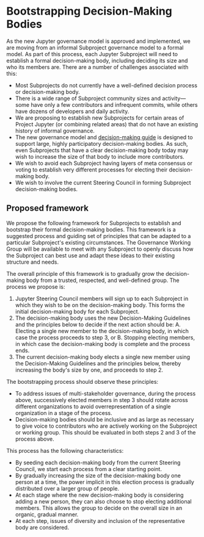 # Bootstrapping Decision-Making Bodies

As the new Jupyter governance model is approved and implemented, we are moving from an informal Subproject governance model to a formal model. As part of this process, each Jupyter Subproject will need to establish a formal decision-making body, including deciding its size and who its members are. There are a number of challenges associated with this:

- Most Subprojects do not currently have a well-defined decision process or decision-making body.
- There is a wide range of Subproject community sizes and activity&mdash;some have only a few contributors and infrequent commits, while others have dozens of developers and daily activity.
- We are proposing to establish new Subprojects for certain areas of Project Jupyter (or combining related areas) that do not have an existing history of informal governance.
- The new governance model and [decision-making guide](decision_making.md) is designed to support large, highly participatory decision-making bodies. As such, even Subprojects that have a clear decision-making body today may wish to increase the size of that body to include more contributors.
- We wish to avoid each Subproject having layers of meta consensus or voting to establish very different processes for electing their decision-making body.
- We wish to involve the current Steering Council in forming Subproject decision-making bodies.

## Proposed framework

We propose the following framework for Subprojects to establish and bootstrap their formal decision-making bodies. This framework is a suggested process and guiding set of principles that can be adapted to a particular Subproject's existing circumstances. The Governance Working Group will be available to meet with any Subproject to openly discuss how the Subproject can best use and adapt these ideas to their existing structure and needs.

The overall principle of this framework is to gradually grow the decision-making body from a trusted, respected, and well-defined group. The process we propose is:


1. Jupyter Steering Council members will sign up to each Subproject in which they wish to be on the decision-making body. This forms the initial decision-making body for each Subproject.
2. The decision-making body uses the new Decision-Making Guidelines and the principles below to decide if the next action should be:
   A. Electing a single new member to the decision-making body, in which case the process proceeds to step 3, or
   B. Stopping electing members, in which case the decision-making body is complete and the process ends.
3. The current decision-making body elects a single new member using the Decision-Making Guidelines and the principles below, thereby increasing the body's size by one, and proceeds to step 2.

The bootstrapping process should observe these principles:
- To address issues of multi-stakeholder governance, during the process above, successively elected members in step 3 should rotate across different organizations to avoid overrepresentation of a single organization in a stage of the process.
- Decision-making bodies should be inclusive and as large as necessary to give voice to contributors who are actively working on the Subproject or working group. This should be evaluated in both steps 2 and 3 of the process above.

This process has the following characteristics:

- By seeding each decision-making body from the current Steering Council, we start each process from a clear starting point.
- By gradually increasing the size of the decision-making body one person at a time, the power implicit in this election process is gradually distributed over a larger group of people.
- At each stage where the new decision-making body is considering adding a new person, they can also choose to stop electing additional members. This allows the group to decide on the overall size in an organic, gradual manner.
- At each step, issues of diversity and inclusion of the representative body are considered.
